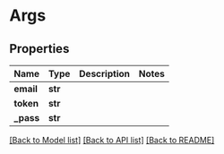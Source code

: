 # Args

## Properties
Name | Type | Description | Notes
------------ | ------------- | ------------- | -------------
**email** | **str** |  | 
**token** | **str** |  | 
**_pass** | **str** |  | 

[[Back to Model list]](../README.md#documentation-for-models) [[Back to API list]](../README.md#documentation-for-api-endpoints) [[Back to README]](../README.md)


